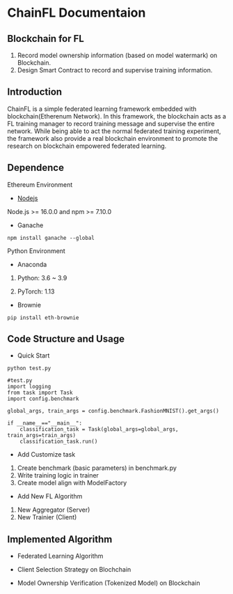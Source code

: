 # ChainFL Documentaion
## Blockchain for FL
1. Record model ownership information (based on model watermark) on Blockchain.
2. Design Smart Contract to record and supervise training information.

## Introduction
ChainFL is a simple federated learning framework embedded with blockchain(Etherenum Network). In this framework, the blockchain acts as a FL training manager to record training message and supervise the entire network. While being able to act the normal federated training experiment, the framework also provide a real blockchain environment to promote the research on blockchain empowered federated learning.

## Dependence

Ethereum Environment 
- [Nodejs](https://nodejs.org/en)

Node.js >= 16.0.0 and npm >= 7.10.0
- Ganache
```
npm install ganache --global
```
Python Environment
- Anaconda 

1. Python: 3.6 ~ 3.9

2. PyTorch: 1.13
- Brownie
```
pip install eth-brownie
```

## Code Structure and Usage

- Quick Start
```
python test.py
```

```
#test.py
import logging
from task import Task
import config.benchmark

global_args, train_args = config.benchmark.FashionMNIST().get_args()

if __name__=="__main__":
    classification_task = Task(global_args=global_args, train_args=train_args)
    classification_task.run()
```


- Add Customize task
1. Create benchmark (basic parameters) in benchmark.py
2. Write training logic in trainer
3. Create model align with ModelFactory

- Add New FL Algorithm
1. New Aggregator (Server)
2. New Trainier   (Client)


## Implemented Algorithm
- Federated Learning Algorithm

- Client Selection Strategy on Blochchain

- Model Ownership Verification (Tokenized Model) on Blockchain